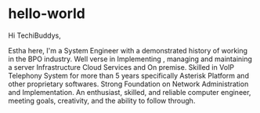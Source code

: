 # hello-world
Hi TechiBuddys,

Estha here, I'm a System Engineer with a demonstrated history of working in the BPO industry. Well verse in Implementing , managing and maintaining a server Infrastructure Cloud Services and On premise. Skilled in VoIP Telephony System for more than 5 years specifically Asterisk Platform and other proprietary softwares. Strong Foundation on Network Administration and Implementation. An enthusiast, skilled, and reliable computer engineer, meeting goals, creativity, and the ability to follow through.
